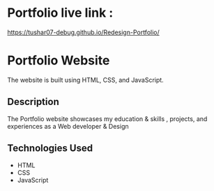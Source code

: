 # Portfolio live link :
https://tushar07-debug.github.io/Redesign-Portfolio/

# Portfolio Website

The website is built using HTML, CSS, and JavaScript.

## Description

The Portfolio website showcases my education & skills , projects, and experiences as a Web developer & Design

## Technologies Used

- HTML
- CSS
- JavaScript
